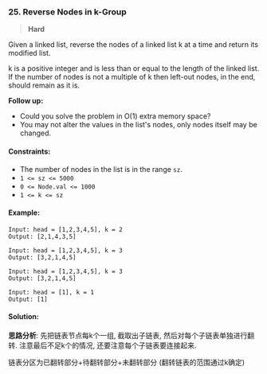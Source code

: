 ### 25. Reverse Nodes in k-Group

> **Hard**

Given a linked list, reverse the nodes of a linked list k at a time and return its modified list.

k is a positive integer and is less than or equal to the length of the linked list. If the number of nodes is not a multiple of k then left-out nodes, in the end, should remain as it is.

**Follow up:**

* Could you solve the problem in O(1) extra memory space?
* You may not alter the values in the list's nodes, only nodes itself may be changed.

#### Constraints:

* The number of nodes in the list is in the range `sz`.
* `1 <= sz <= 5000`
* `0 <= Node.val <= 1000`
* `1 <= k <= sz`

#### Example:
```
Input: head = [1,2,3,4,5], k = 2
Output: [2,1,4,3,5]
```

```
Input: head = [1,2,3,4,5], k = 3
Output: [3,2,1,4,5]
```

```
Input: head = [1,2,3,4,5], k = 3
Output: [3,2,1,4,5]
```

```
Input: head = [1], k = 1
Output: [1]
```

#### Solution:

**思路分析**: 先把链表节点每k个一组, 截取出子链表, 然后对每个子链表单独进行翻转.
注意最后不足k个的情况, 还要注意每个子链表要连接起来.

链表分区为已翻转部分+待翻转部分+未翻转部分 (翻转链表的范围通过k确定)



